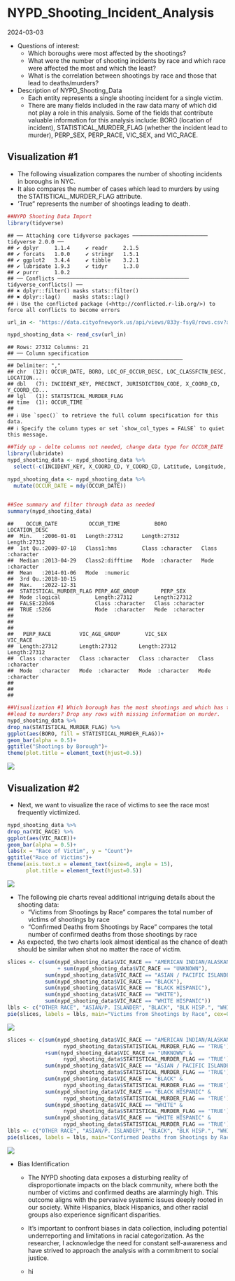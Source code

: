 NYPD_Shooting_Incident_Analysis
================
2024-03-03

- Questions of interest:
  - Which boroughs were most affected by the shootings?
  - What were the number of shooting incidents by race and which race
    were affected the most and which the least?
  - What is the correlation between shootings by race and those that
    lead to deaths/murders?
- Description of NYPD_Shooting_Data
  - Each entity represents a single shooting incident for a single
    victim.
  - There are many fields included in the raw data many of which did not
    play a role in this analysis. Some of the fields that contribute
    valuable information for this analysis include: BORO (location of
    incident), STATISTICAL_MURDER_FLAG (whether the incident lead to
    murder), PERP_SEX, PERP_RACE, VIC_SEX, and VIC_RACE.

## Visualization \#1

- The following visualization compares the number of shooting incidents
  in boroughs in NYC.
- It also compares the number of cases which lead to murders by using
  the STATISTICAL_MURDER_FLAG attribute.
- ’True” represents the number of shootings leading to death.

``` r
##NYPD Shooting Data Import
library(tidyverse)
```

    ## ── Attaching core tidyverse packages ──────────────────────── tidyverse 2.0.0 ──
    ## ✔ dplyr     1.1.4     ✔ readr     2.1.5
    ## ✔ forcats   1.0.0     ✔ stringr   1.5.1
    ## ✔ ggplot2   3.4.4     ✔ tibble    3.2.1
    ## ✔ lubridate 1.9.3     ✔ tidyr     1.3.0
    ## ✔ purrr     1.0.2     
    ## ── Conflicts ────────────────────────────────────────── tidyverse_conflicts() ──
    ## ✖ dplyr::filter() masks stats::filter()
    ## ✖ dplyr::lag()    masks stats::lag()
    ## ℹ Use the conflicted package (<http://conflicted.r-lib.org/>) to force all conflicts to become errors

``` r
url_in <- "https://data.cityofnewyork.us/api/views/833y-fsy8/rows.csv?accessType=DOWNLOAD"

nypd_shooting_data <- read_csv(url_in)
```

    ## Rows: 27312 Columns: 21
    ## ── Column specification ────────────────────────────────────────────────────────
    ## Delimiter: ","
    ## chr  (12): OCCUR_DATE, BORO, LOC_OF_OCCUR_DESC, LOC_CLASSFCTN_DESC, LOCATION...
    ## dbl   (7): INCIDENT_KEY, PRECINCT, JURISDICTION_CODE, X_COORD_CD, Y_COORD_CD...
    ## lgl   (1): STATISTICAL_MURDER_FLAG
    ## time  (1): OCCUR_TIME
    ## 
    ## ℹ Use `spec()` to retrieve the full column specification for this data.
    ## ℹ Specify the column types or set `show_col_types = FALSE` to quiet this message.

``` r
##Tidy up - delte columns not needed, change data type for OCCUR_DATE
library(lubridate)
nypd_shooting_data <- nypd_shooting_data %>%
  select(-c(INCIDENT_KEY, X_COORD_CD, Y_COORD_CD, Latitude, Longitude, Lon_Lat,LOC_OF_OCCUR_DESC, PRECINCT, JURISDICTION_CODE, LOC_CLASSFCTN_DESC))

nypd_shooting_data <- nypd_shooting_data %>%
  mutate(OCCUR_DATE = mdy(OCCUR_DATE))

  
##See summary and filter through data as needed
summary(nypd_shooting_data)
```

    ##    OCCUR_DATE          OCCUR_TIME           BORO           LOCATION_DESC     
    ##  Min.   :2006-01-01   Length:27312      Length:27312       Length:27312      
    ##  1st Qu.:2009-07-18   Class1:hms        Class :character   Class :character  
    ##  Median :2013-04-29   Class2:difftime   Mode  :character   Mode  :character  
    ##  Mean   :2014-01-06   Mode  :numeric                                         
    ##  3rd Qu.:2018-10-15                                                          
    ##  Max.   :2022-12-31                                                          
    ##  STATISTICAL_MURDER_FLAG PERP_AGE_GROUP       PERP_SEX        
    ##  Mode :logical           Length:27312       Length:27312      
    ##  FALSE:22046             Class :character   Class :character  
    ##  TRUE :5266              Mode  :character   Mode  :character  
    ##                                                               
    ##                                                               
    ##                                                               
    ##   PERP_RACE         VIC_AGE_GROUP        VIC_SEX            VIC_RACE        
    ##  Length:27312       Length:27312       Length:27312       Length:27312      
    ##  Class :character   Class :character   Class :character   Class :character  
    ##  Mode  :character   Mode  :character   Mode  :character   Mode  :character  
    ##                                                                             
    ##                                                                             
    ## 

``` r
##Visualization #1 Which borough has the most shootings and which has the least, and which of those
##lead to murders? Drop any rows with missing information on murder.
nypd_shooting_data %>%
drop_na(STATISTICAL_MURDER_FLAG) %>%
ggplot(aes(BORO, fill = STATISTICAL_MURDER_FLAG))+
geom_bar(alpha = 0.5)+
ggtitle("Shootings by Borough")+
theme(plot.title = element_text(hjust=0.5))
```

![](NYPD_Shooting_Incident_files/figure-gfm/unnamed-chunk-1-1.png)<!-- -->

## Visualization \#2

- Next, we want to visualize the race of victims to see the race most
  frequently victimized.

``` r
nypd_shooting_data %>%
drop_na(VIC_RACE) %>%
ggplot(aes(VIC_RACE))+
geom_bar(alpha = 0.5)+
labs(x = "Race of Victim", y = "Count")+
ggtitle("Race of Victims")+
theme(axis.text.x = element_text(size=6, angle = 15), 
      plot.title = element_text(hjust=0.5))
```

![](NYPD_Shooting_Incident_files/figure-gfm/unnamed-chunk-2-1.png)<!-- -->

- The following pie charts reveal additional intriguing details about
  the shooting data:
  - “Victims from Shootings by Race” compares the total number of
    victims of shootings by race
  - “Confirmed Deaths from Shootings by Race” compares the total number
    of confirmed deaths from those shootings by race
- As expected, the two charts look almost identical as the chance of
  death should be similar when shot no matter the race of victim.

``` r
slices <- c(sum(nypd_shooting_data$VIC_RACE == "AMERICAN INDIAN/ALASKAN NATIVE") 
                + sum(nypd_shooting_data$VIC_RACE == "UNKNOWN"),
            sum(nypd_shooting_data$VIC_RACE == "ASIAN / PACIFIC ISLANDER"),
            sum(nypd_shooting_data$VIC_RACE == "BLACK"),
            sum(nypd_shooting_data$VIC_RACE == "BLACK HISPANIC"),
            sum(nypd_shooting_data$VIC_RACE == "WHITE"),
            sum(nypd_shooting_data$VIC_RACE == "WHITE HISPANIC"))
lbls <- c("OTHER RACE", "ASIAN/P. ISLANDER", "BLACK", "BLK HISP.", "WHITE", "WHITE HISPANIC")
pie(slices, labels = lbls, main="Victims from Shootings by Race", cex=0.5)
```

![](NYPD_Shooting_Incident_files/figure-gfm/unnamed-chunk-3-1.png)<!-- -->

``` r
slices <- c(sum(nypd_shooting_data$VIC_RACE == "AMERICAN INDIAN/ALASKAN NATIVE" & 
                  nypd_shooting_data$STATISTICAL_MURDER_FLAG == 'TRUE')
            +sum(nypd_shooting_data$VIC_RACE == "UNKNOWN" &
                  nypd_shooting_data$STATISTICAL_MURDER_FLAG == 'TRUE'),
            sum(nypd_shooting_data$VIC_RACE == "ASIAN / PACIFIC ISLANDER" &
                  nypd_shooting_data$STATISTICAL_MURDER_FLAG == 'TRUE'),
            sum(nypd_shooting_data$VIC_RACE == "BLACK" &
                  nypd_shooting_data$STATISTICAL_MURDER_FLAG == 'TRUE'),
            sum(nypd_shooting_data$VIC_RACE == "BLACK HISPANIC" &
                  nypd_shooting_data$STATISTICAL_MURDER_FLAG == 'TRUE'),
            sum(nypd_shooting_data$VIC_RACE == "WHITE" &
                  nypd_shooting_data$STATISTICAL_MURDER_FLAG == 'TRUE'),
            sum(nypd_shooting_data$VIC_RACE == "WHITE HISPANIC" &
                  nypd_shooting_data$STATISTICAL_MURDER_FLAG == 'TRUE'))
lbls <- c("OTHER RACE", "ASIAN/P. ISLANDER", "BLACK", "BLK HISP.", "WHITE", "WHITE HISPANIC")
pie(slices, labels = lbls, main="Confirmed Deaths from Shootings by Race", cex = 0.5)
```

![](NYPD_Shooting_Incident_files/figure-gfm/unnamed-chunk-3-2.png)<!-- -->

- Bias Identification
  - The NYPD shooting data exposes a disturbing reality of
    disproportionate impacts on the black community, where both the
    number of victims and confirmed deaths are alarmingly high. This
    outcome aligns with the pervasive systemic issues deeply rooted in
    our society. White Hispanics, black Hispanics, and other racial
    groups also experience significant disparities.

  - It’s important to confront biases in data collection, including
    potential underreporting and limitations in racial categorization.
    As the researcher, I acknowledge the need for constant
    self-awareness and have strived to approach the analysis with a
    commitment to social justice.

  - hi
